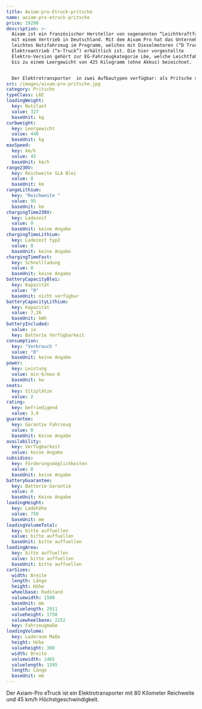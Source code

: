 ```yaml
---
title: Axiam-pro-Etruck-pritsche
name: axiam-pro-etruck-pritsche
price: 19290
description: >-
  Aixam ist ein französischer Hersteller von sogenannten “Leichtkraftfahrzeugen”
  mit einem Vertrieb in Deutschland. Mit dem Aixam Pro hat das Unternehmen ein
  leichtes Nutzfahrzeug im Programm, welches mit Dieselmotoren (“D Truck”) sowie
  Elektroantrieb (“e-Truck”) erhältlich ist. Die hier vorgestellte
  Elektro-Version gehört zur EG-Fahrzeugkategorie L6e, welche Leichtfahrzeuge
  bis zu einem Leergewicht von 425 Kilogramm (ohne Akkus) bezeichnet.


  Der Elektrotransporter  in zwei Aufbautypen verfügbar: als Pritsche sowie mit Kofferaufbau (“Van”). Durch seine kleinen Außenmaße ist das Fahrzeug speziell für den Transport von Waren und Gerätschaften in engen Straßen und begrenztem Gelände konzipiert.
src: /images/aixam-pro-pritsche.jpg
category: Pritsche
typeClass: L6E
loadingWeight:
  key: Nutzlast
  value: 327
  baseUnit: kg
curbweight:
  key: Leergewicht
  value: 440
  baseUnit: kg
maxSpeed:
  key: km/h
  value: 45
  baseUnit: km/h
range230V:
  key: Reichweite SLA Blei
  value: 0
  baseUnit: km
rangeLithium:
  key: "Reichweite "
  value: 95
  baseUnit: km
chargingTime230V:
  key: Ladezeit
  value: 0
  baseUnit: keine Angabe
chargingTimeLithium:
  key: Ladezeit typ2
  value: 0
  baseUnit: keine Angabe
chargingTimeFast:
  key: Schnellladung
  value: 0
  baseUnit: keine Angabe
batteryCapacityBlei:
  key: Kapazität
  value: "0"
  baseUnit: nicht verfügbar
batteryCapacityLithium:
  key: Kapazität
  value: 7,26
  baseUnit: kWh
batteryIncluded:
  value: ja
  key: Batterie Verfügbarkeit
consumption:
  key: "Verbrauch "
  value: "0"
  baseUnit: keine Angabe
power:
  key: Leistung
  value: min-6/max-6
  baseUnit: kw
seats:
  key: Sitzplätze
  value: 2
rating:
  key: befriedigend
  value: 3,0
guarantee:
  key: Garantie Fahrzeug
  value: 0
  baseUnit: Keine Angabe
availability:
  key: Verfügbarkeit
  value: keine Angabe
subsidies:
  key: Förderungsmöglichkeiten
  value: 0
  baseUnit: keine Angabe
batteryGuarantee:
  key: Batterie-Garantie
  value: 0
  baseUnit: Keine Angabe
loadingHeight:
  key: Ladehöhe
  value: 750
  baseUnit: mm
loadingVolumeTotal:
  key: bitte auffuellen
  value: bitte auffuellen
  baseUnit: bitte auffuellen
loadingArea:
  key: bitte auffuellen
  value: bitte auffuellen
  baseUnit: bitte auffuellen
carSizes:
  width: Breite
  length: Länge
  height: Höhe
  wheelbase: Radstand
  valuewidth: 1500
  baseUnit: mm
  valuelength: 2911
  valueheight: 1750
  valuewheelbase: 2252
  key: Fahrzeugmaße
loadingVolume:
  key: Laderaum Maße
  height: Höhe
  valueheight: 300
  width: Breite
  valuewidth: 1465
  valuelength: 1395
  length: Länge
  baseUnit: mm
---
```


Der Axiam-Pro eTruck ist ein Elektrotransporter mit 80 Kilometer Reichweite und 45 km/h Höchstgeschwindigkeit.
